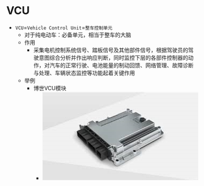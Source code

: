 # VCU

* `VCU`=`Vehicle Control Unit`=`整车控制单元`
  * 对于纯电动车：必备单元，相当于整车的大脑
  * 作用
    * 采集电机控制系统信号、踏板信号及其他部件信号，根据驾驶员的驾驶意图综合分析并作出响应判断，同时监控下层的各部件控制器的动作，对汽车的正常行驶、电池能量的制动回馈、网络管理、故障诊断与处理、车辆状态监控等功能起着关键作用
  * 举例
    * 博世VCU模块
      * ![bosch_vcu_module](../../../assets/img/bosch_vcu_module.png)

